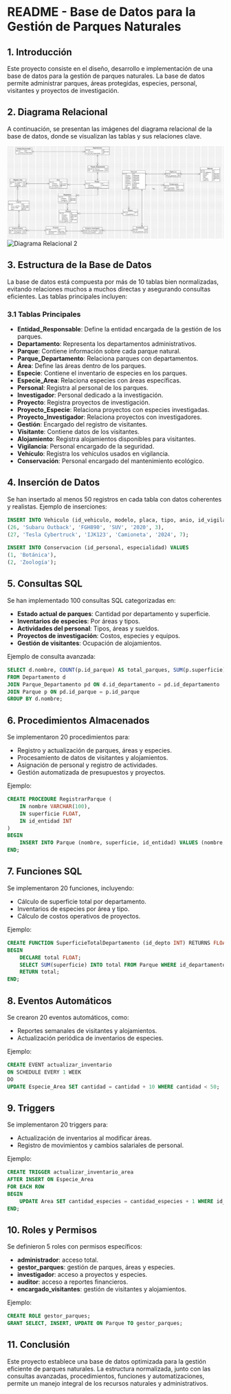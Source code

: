 # README - Base de Datos para la Gestión de Parques Naturales

## 1. Introducción
Este proyecto consiste en el diseño, desarrollo e implementación de una base de datos para la gestión de parques naturales. La base de datos permite administrar parques, áreas protegidas, especies, personal, visitantes y proyectos de investigación.

## 2. Diagrama Relacional
A continuación, se presentan las imágenes del diagrama relacional de la base de datos, donde se visualizan las tablas y sus relaciones clave.

![Diagrama Relacional 1](ER_Diagrama/Los_Ambientales_Diagrama.jpg)
![Diagrama Relacional 2](ER_Diagrama/los_ambientales(DBeaver_Diagrama))

## 3. Estructura de la Base de Datos
La base de datos está compuesta por más de 10 tablas bien normalizadas, evitando relaciones muchos a muchos directas y asegurando consultas eficientes. Las tablas principales incluyen:

### 3.1 Tablas Principales
- **Entidad_Responsable**: Define la entidad encargada de la gestión de los parques.
- **Departamento**: Representa los departamentos administrativos.
- **Parque**: Contiene información sobre cada parque natural.
- **Parque_Departamento**: Relaciona parques con departamentos.
- **Área**: Define las áreas dentro de los parques.
- **Especie**: Contiene el inventario de especies en los parques.
- **Especie_Area**: Relaciona especies con áreas específicas.
- **Personal**: Registra al personal de los parques.
- **Investigador**: Personal dedicado a la investigación.
- **Proyecto**: Registra proyectos de investigación.
- **Proyecto_Especie**: Relaciona proyectos con especies investigadas.
- **Proyecto_Investigador**: Relaciona proyectos con investigadores.
- **Gestión**: Encargado del registro de visitantes.
- **Visitante**: Contiene datos de los visitantes.
- **Alojamiento**: Registra alojamientos disponibles para visitantes.
- **Vigilancia**: Personal encargado de la seguridad.
- **Vehículo**: Registra los vehículos usados en vigilancia.
- **Conservación**: Personal encargado del mantenimiento ecológico.

## 4. Inserción de Datos
Se han insertado al menos 50 registros en cada tabla con datos coherentes y realistas. Ejemplo de inserciones:

```sql
INSERT INTO Vehiculo (id_vehiculo, modelo, placa, tipo, anio, id_vigilancia) VALUES
(26, 'Subaru Outback', 'FGH890', 'SUV', '2020', 3),
(27, 'Tesla Cybertruck', 'IJK123', 'Camioneta', '2024', 7);
```

```sql
INSERT INTO Conservacion (id_personal, especialidad) VALUES
(1, 'Botánica'),
(2, 'Zoología');
```

## 5. Consultas SQL
Se han implementado 100 consultas SQL categorizadas en:
- **Estado actual de parques**: Cantidad por departamento y superficie.
- **Inventarios de especies**: Por áreas y tipos.
- **Actividades del personal**: Tipos, áreas y sueldos.
- **Proyectos de investigación**: Costos, especies y equipos.
- **Gestión de visitantes**: Ocupación de alojamientos.

Ejemplo de consulta avanzada:
```sql
SELECT d.nombre, COUNT(p.id_parque) AS total_parques, SUM(p.superficie) AS superficie_total
FROM Departamento d
JOIN Parque_Departamento pd ON d.id_departamento = pd.id_departamento
JOIN Parque p ON pd.id_parque = p.id_parque
GROUP BY d.nombre;
```

## 6. Procedimientos Almacenados
Se implementaron 20 procedimientos para:
- Registro y actualización de parques, áreas y especies.
- Procesamiento de datos de visitantes y alojamientos.
- Asignación de personal y registro de actividades.
- Gestión automatizada de presupuestos y proyectos.

Ejemplo:
```sql
CREATE PROCEDURE RegistrarParque (
    IN nombre VARCHAR(100),
    IN superficie FLOAT,
    IN id_entidad INT
)
BEGIN
    INSERT INTO Parque (nombre, superficie, id_entidad) VALUES (nombre, superficie, id_entidad);
END;
```

## 7. Funciones SQL
Se implementaron 20 funciones, incluyendo:
- Cálculo de superficie total por departamento.
- Inventarios de especies por área y tipo.
- Cálculo de costos operativos de proyectos.

Ejemplo:
```sql
CREATE FUNCTION SuperficieTotalDepartamento (id_depto INT) RETURNS FLOAT
BEGIN
    DECLARE total FLOAT;
    SELECT SUM(superficie) INTO total FROM Parque WHERE id_departamento = id_depto;
    RETURN total;
END;
```

## 8. Eventos Automáticos
Se crearon 20 eventos automáticos, como:
- Reportes semanales de visitantes y alojamientos.
- Actualización periódica de inventarios de especies.

Ejemplo:
```sql
CREATE EVENT actualizar_inventario
ON SCHEDULE EVERY 1 WEEK
DO
UPDATE Especie_Area SET cantidad = cantidad + 10 WHERE cantidad < 50;
```

## 9. Triggers
Se implementaron 20 triggers para:
- Actualización de inventarios al modificar áreas.
- Registro de movimientos y cambios salariales de personal.

Ejemplo:
```sql
CREATE TRIGGER actualizar_inventario_area
AFTER INSERT ON Especie_Area
FOR EACH ROW
BEGIN
    UPDATE Area SET cantidad_especies = cantidad_especies + 1 WHERE id_area = NEW.id_area;
END;
```

## 10. Roles y Permisos
Se definieron 5 roles con permisos específicos:
- **administrador**: acceso total.
- **gestor_parques**: gestión de parques, áreas y especies.
- **investigador**: acceso a proyectos y especies.
- **auditor**: acceso a reportes financieros.
- **encargado_visitantes**: gestión de visitantes y alojamientos.

Ejemplo:
```sql
CREATE ROLE gestor_parques;
GRANT SELECT, INSERT, UPDATE ON Parque TO gestor_parques;
```

## 11. Conclusión
Este proyecto establece una base de datos optimizada para la gestión eficiente de parques naturales. La estructura normalizada, junto con las consultas avanzadas, procedimientos, funciones y automatizaciones, permite un manejo integral de los recursos naturales y administrativos.


